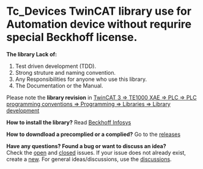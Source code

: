 # Tc_Devices TwinCAT library use for Automation device without requrire special Beckhoff license.

**The library Lack of:**
1. Test driven development (TDD).
2. Strong struture and naming convention.
3. Any Responsibilities for anyone who use this library.
4. The Documentation or the Manual.

Please note the **library revision** in [TwinCAT 3 => TE1000 XAE => PLC => PLC programming conventions => Programming => Libraries => Library development](https://infosys.beckhoff.com/english.php?content=../content/1033/tc3_plc_intro/12049843211.html&id=)

**How to install the library?**
Read [Beckhoff Infosys](https://infosys.beckhoff.com/english.php?content=../content/1033/tc3_plc_intro/4218300427.html&id=)

**How to downdload a precomplied or a complied?**
Go to the [releases](https://github.com/phucpha/Tc_Devices/releases)

**Have any questions? Found a bug or want to discuss an idea?**  
Check the [open](https://github.com/phucpha/Tc_Devices/issues) and [closed](https://github.com/phucpha/Tc_Devices/issues?q=is%3Aissue%20state%3Aclosed) issues.
If your issue does not already exist, create a [new](https://github.com/phucpha/Tc_Devices/issues/new).
For general ideas/discussions, use the [discussions](https://github.com/phucpha/Tc_Devices/discussions).
